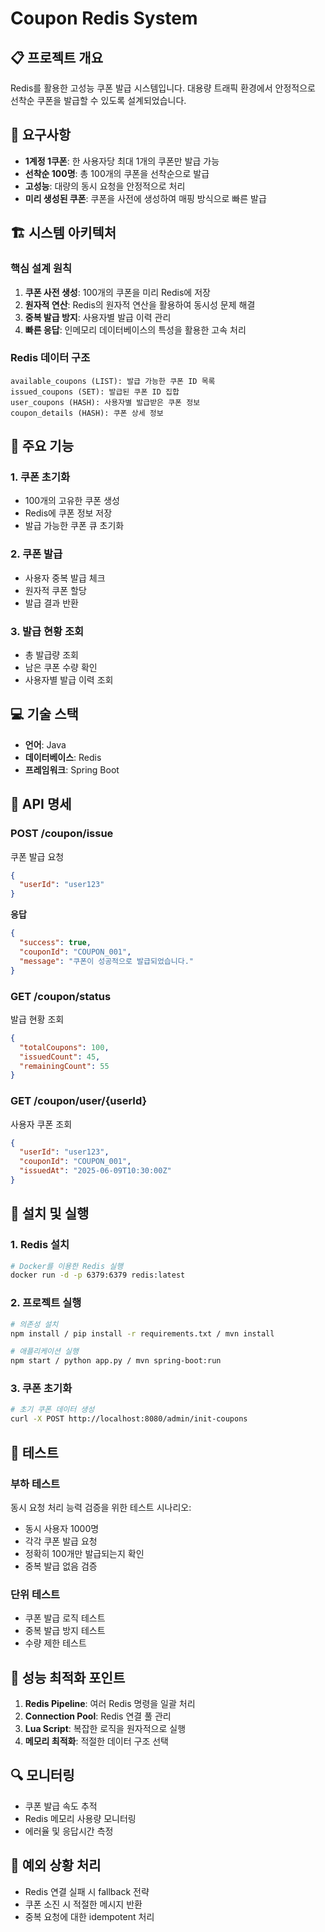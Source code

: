 # Coupon Redis System

## 📋 프로젝트 개요

Redis를 활용한 고성능 쿠폰 발급 시스템입니다. 대용량 트래픽 환경에서 안정적으로 선착순 쿠폰을 발급할 수 있도록 설계되었습니다.

## 🎯 요구사항

- **1계정 1쿠폰**: 한 사용자당 최대 1개의 쿠폰만 발급 가능
- **선착순 100명**: 총 100개의 쿠폰을 선착순으로 발급
- **고성능**: 대량의 동시 요청을 안정적으로 처리
- **미리 생성된 쿠폰**: 쿠폰을 사전에 생성하여 매핑 방식으로 빠른 발급

## 🏗️ 시스템 아키텍처

### 핵심 설계 원칙
1. **쿠폰 사전 생성**: 100개의 쿠폰을 미리 Redis에 저장
2. **원자적 연산**: Redis의 원자적 연산을 활용하여 동시성 문제 해결
3. **중복 발급 방지**: 사용자별 발급 이력 관리
4. **빠른 응답**: 인메모리 데이터베이스의 특성을 활용한 고속 처리

### Redis 데이터 구조
```
available_coupons (LIST): 발급 가능한 쿠폰 ID 목록
issued_coupons (SET): 발급된 쿠폰 ID 집합
user_coupons (HASH): 사용자별 발급받은 쿠폰 정보
coupon_details (HASH): 쿠폰 상세 정보
```

## 🚀 주요 기능

### 1. 쿠폰 초기화
- 100개의 고유한 쿠폰 생성
- Redis에 쿠폰 정보 저장
- 발급 가능한 쿠폰 큐 초기화

### 2. 쿠폰 발급
- 사용자 중복 발급 체크
- 원자적 쿠폰 할당
- 발급 결과 반환

### 3. 발급 현황 조회
- 총 발급량 조회
- 남은 쿠폰 수량 확인
- 사용자별 발급 이력 조회

## 💻 기술 스택

- **언어**: Java 
- **데이터베이스**: Redis
- **프레임워크**: Spring Boot 

## 📝 API 명세

### POST /coupon/issue
쿠폰 발급 요청
```json
{
  "userId": "user123"
}
```

**응답**
```json
{
  "success": true,
  "couponId": "COUPON_001",
  "message": "쿠폰이 성공적으로 발급되었습니다."
}
```

### GET /coupon/status
발급 현황 조회
```json
{
  "totalCoupons": 100,
  "issuedCount": 45,
  "remainingCount": 55
}
```

### GET /coupon/user/{userId}
사용자 쿠폰 조회
```json
{
  "userId": "user123",
  "couponId": "COUPON_001",
  "issuedAt": "2025-06-09T10:30:00Z"
}
```

## 🔧 설치 및 실행

### 1. Redis 설치
```bash
# Docker를 이용한 Redis 실행
docker run -d -p 6379:6379 redis:latest
```

### 2. 프로젝트 실행
```bash
# 의존성 설치
npm install / pip install -r requirements.txt / mvn install

# 애플리케이션 실행
npm start / python app.py / mvn spring-boot:run
```

### 3. 쿠폰 초기화
```bash
# 초기 쿠폰 데이터 생성
curl -X POST http://localhost:8080/admin/init-coupons
```

## 🧪 테스트

### 부하 테스트
동시 요청 처리 능력 검증을 위한 테스트 시나리오:
- 동시 사용자 1000명
- 각각 쿠폰 발급 요청
- 정확히 100개만 발급되는지 확인
- 중복 발급 없음 검증

### 단위 테스트
- 쿠폰 발급 로직 테스트
- 중복 발급 방지 테스트
- 수량 제한 테스트

## 🎯 성능 최적화 포인트

1. **Redis Pipeline**: 여러 Redis 명령을 일괄 처리
2. **Connection Pool**: Redis 연결 풀 관리
3. **Lua Script**: 복잡한 로직을 원자적으로 실행
4. **메모리 최적화**: 적절한 데이터 구조 선택

## 🔍 모니터링

- 쿠폰 발급 속도 추적
- Redis 메모리 사용량 모니터링
- 에러율 및 응답시간 측정

## 🚨 예외 상황 처리

- Redis 연결 실패 시 fallback 전략
- 쿠폰 소진 시 적절한 메시지 반환
- 중복 요청에 대한 idempotent 처리

